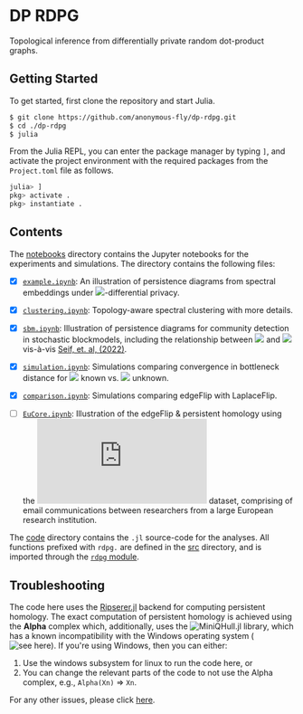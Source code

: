 # DP RDPG

Topological inference from differentially private random dot-product graphs.

## Getting Started

To get started, first clone the repository and start Julia.

```bash
$ git clone https://github.com/anonymous-fly/dp-rdpg.git
$ cd ./dp-rdpg
$ julia
```

From the Julia REPL, you can enter the package manager by typing `]`, and activate the project environment with the required packages from the `Project.toml` file as follows.
```julia
julia> ]
pkg> activate .
pkg> instantiate .
```

## Contents

The [notebooks](./notebooks/) directory contains the Jupyter notebooks for the experiments and simulations. The directory contains the following files:

- [x] [`example.ipynb`](./notebooks/example.ipynb): An illustration of persistence diagrams from spectral embeddings under <img src="https://render.githubusercontent.com/render/math?math=\epsilon">-differential privacy.


- [x] [`clustering.ipynb`](./notebooks/clustering.ipynb): Topology-aware spectral clustering with more details. 


- [x] [`sbm.ipynb`](./notebooks/sbm.ipynb): Illustration of persistence diagrams for community detection in stochastic blockmodels, including the relationship between <img src="https://render.githubusercontent.com/render/math?math=\epsilon"> and <img src="https://render.githubusercontent.com/render/math?math=n"> vis-à-vis [Seif, et. al, (2022)](https://arxiv.org/abs/2202.00636).


- [x] [`simulation.ipynb`](./notebooks/simulation.ipynb): Simulations comparing convergence in bottleneck distance for <img src="https://render.githubusercontent.com/render/math?math=\epsilon"> known vs. <img src="https://render.githubusercontent.com/render/math?math=\epsilon"> unknown. 


- [x] [`comparison.ipynb`](./notebooks/comparison.ipynb): Simulations comparing edgeFlip with LaplaceFlip. 


- [ ] [`EuCore.ipynb`](./notebooks/eucore.ipynb): Illustration of the edgeFlip & persistent homology using the ![email-Eu-Core](http://www.cs.cmu.edu/~jure/pubs/powergrowth-tkdd.pdf) dataset, comprising of email communications between researchers from a large European research institution.


The [code](./code/) directory contains the `.jl` source-code for the analyses. All functions prefixed with `rdpg.` are defined in the [src](./src/) directory, and is imported through the [`rdpg` module](./src/rdpg.jl).


## Troubleshooting

The code here uses the [Ripserer.jl](https://github.com/mtsch/Ripserer.jl) backend for computing persistent homology. The exact computation of persistent homology is achieved using the **Alpha** complex which, additionally, uses the ![MiniQHull.jl](https://github.com/gridap/MiniQhull.jl) library, which has a known incompatibility with the Windows operating system (![see here](https://github.com/gridap/MiniQhull.jl/issues/5)). If you're using Windows, then you can either:
1. Use the windows subsystem for linux to run the code here, or
2. You can change the relevant parts of the code to not use the Alpha complex, e.g., `Alpha(Xn)` => `Xn`. 

For any other issues, please click [here](https://github.com/anonymous-fly/dp-rdpg/issues/new/choose).